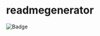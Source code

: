 # readmegenerator

<img src="" alt="Badge" data-canonical-src="https://img.shields.io/static/v1?label=GitHub_User&amp;message=KMahan&amp;color=%3CCOLOR%3E?style=plastic" style="max-width:100%;">